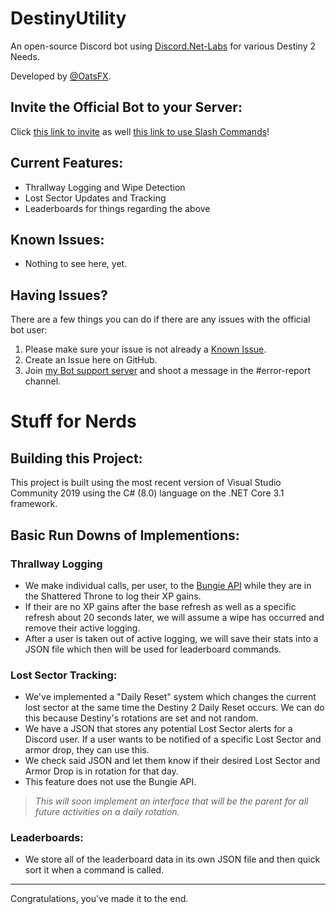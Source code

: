 # DestinyUtility
An open-source Discord bot using [Discord.Net-Labs](https://github.com/Discord-Net-Labs/Discord.Net-Labs) for various Destiny 2 Needs.

Developed by [@OatsFX](https://twitter.com/OatsFX).

## Invite the Official Bot to your Server:
Click [this link to invite](https://discord.com/oauth2/authorize?client_id=882303133643047005&scope=bot&permissions=8) as well [this link to use Slash Commands](https://discord.com/oauth2/authorize?client_id=882303133643047005&scope=applications.commands)!

## Current Features:
- Thrallway Logging and Wipe Detection
- Lost Sector Updates and Tracking
- Leaderboards for things regarding the above

## Known Issues:
- Nothing to see here, yet.

## Having Issues?
There are a few things you can do if there are any issues with the official bot user:
1. Please make sure your issue is not already a [Known Issue](#known-issues).
2. Create an Issue here on GitHub.
3. Join [my Bot support server](https://discord.gg/qTHRZJx4qt) and shoot a message in the #error-report channel.

# Stuff for Nerds

## Building this Project:
This project is built using the most recent version of Visual Studio Community 2019 using the C# (8.0) language on the .NET Core 3.1 framework.

## Basic Run Downs of Implementions:
### Thrallway Logging
- We make individual calls, per user, to the [Bungie API](https://github.com/Bungie-net/api) while they are in the Shattered Throne to log their XP gains.
- If their are no XP gains after the base refresh as well as a specific refresh about 20 seconds later, we will assume a wipe has occurred and remove their active logging.
- After a user is taken out of active logging, we will save their stats into a JSON file which then will be used for leaderboard commands.

### Lost Sector Tracking:
- We've implemented a "Daily Reset" system which changes the current lost sector at the same time the Destiny 2 Daily Reset occurs. We can do this because Destiny's rotations are set and not random.
- We have a JSON that stores any potential Lost Sector alerts for a Discord user. If a user wants to be notified of a specific Lost Sector and armor drop, they can use this.
- We check said JSON and let them know if their desired Lost Sector and Armor Drop is in rotation for that day.
- This feature does not use the Bungie API.
> *This will soon implement an interface that will be the parent for all future activities on a daily rotation.*

### Leaderboards:
- We store all of the leaderboard data in its own JSON file and then quick sort it when a command is called.

---

Congratulations, you've made it to the end.
